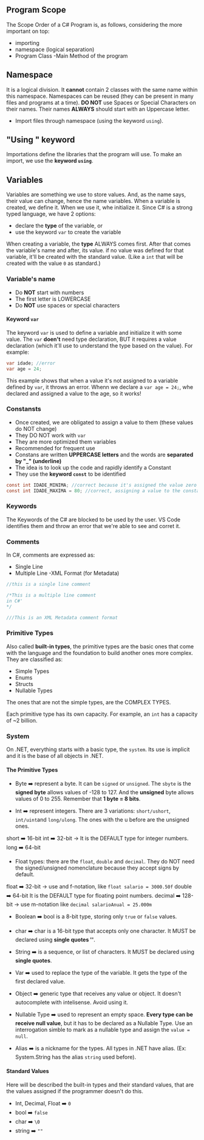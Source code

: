 ## Program Scope

The Scope Order of a C# Program is, as follows, considering the more important on top:
- importing
- namespace (logical separation)
- Program Class
-Main Method of the program

## Namespace

It is a logical division. It **cannot** contain 2 classes with the same name within this namespace.
Namespaces can be reused (they can be present in many files and programs at a time).
**DO NOT** use Spaces or Special Characters on their names.
Their names **ALWAYS** should start with an Uppercase letter.
- Import files  through namespace (using the keyword `using`).

## "Using " keyword

Importations define the libraries that the program will use. To make an import, we use the **keyword `using`**.


## Variables

Variables are something we use to store values. And, as the name says, their value can change, hence the name variables.
When a variable is created, we define it. When we use it, whe initialize it.
Since C# is a strong typed language, we have 2 options:
- declare the **type** of the variable, or
- use the keyword `var` to create the variable

When creating a variable, the **type** ALWAYS comes first. After that comes the variable's name and after, its value.
if no value was defined for that variable, it'll be created with the standard value. (Like a `int` that will be created with the value `0` as standard.)

### Variable's name

- Do **NOT** start with numbers
- The first letter is LOWERCASE
- Do **NOT** use spaces or special characters

#### Keyword `var`

The keyword `var` is used to define a variable and initialize it with some value. The `var` **doen't** need type declaration, BUT it requires a value declaration (which it'll use to understand the type based on the value).
For example:

```C#
var idade; //error
var age = 24;
```
This example shows that when a value it's not assigned to a variable defined by `var`, it throws an error. Whenn we declare a `var age = 24;`, whe declared and assigned a value to the age, so it works!

### Constansts
- Once created, we are obligated to assign a value to them (these values do NOT change)
- They DO NOT work with `var` 
- They are more optimized them variables
- Recommended for frequent use
- Constans are written **UPPERCASE letters** and the words are **separated by "_" (underline)**
- The idea is to look up the code and rapidly identify a Constant
- They use the **keyword `const`** to be identified

```C#
const int IDADE_MINIMA; //correct because it's assigned the value zero
const int IDADE_MAXIMA = 80; //correct, assigning a value to the constant
```

### Keywords

The Keywords of the C# are blocked to be used by the user. VS Code identifies them and throw an error that we're able to see and corret it.

### Comments

In C#, comments are expressed as: 
- Single Line 
- Multiple Line 
-XML Format (for Metadata)

```C#
//this is a single line comment

/*This is a multiple line comment
in C#'
*/

///This is an XML Metadata comment format
```

### Primitive Types

Also called **built-in types**, the primitive types are the basic ones that come with the language and the foundation to build another ones more complex.
They are classified as:
- Simple Types
- Enums
- Structs
- Nullable Types

The ones that are not the simple types, are the COMPLEX TYPES.

Each primitive type has its own capacity. For example, an `int` has a capacity of ~2 billion.

### System

On .NET, everything starts with a basic type, the `system`. Its use is implicit and it is the base of all objects in .NET.

#### The Primitive Types

- Byte :arrow_right: represent a byte. It can be `signed` or `unsigned`. The `sbyte` is the **signed byte** allows values of -128 to 127. And the **unsigned** byte allows values of 0 to 255. Remember that **1 byte = 8 bits**.


- Int :arrow_right: represent integers. There are 3 variations: `short/ushort`, `int/uint`and `long/ulong`. The ones with the u before are the unsigned ones.

short :arrow_right: 16-bit
int :arrow_right: 32-bit -> It is the DEFAULT type for integer numbers.
long :arrow_right: 64-bit

- Float types: there are the `float`, `double` and `decimal`. They do NOT need the signed/unsigned nomenclature because they accept signs by default.

float :arrow_right: 32-bit -> use and f-notation, like `float salario = 3000.50f`
double :arrow_right: 64-bit It is the DEFAULT type for floating point numbers.
decimal :arrow_right: 128-bit -> use m-notation like `decimal salarioAnual = 25.000m`

- Boolean :arrow_right: bool is a 8-bit type, storing only `true` or `false` values. 

- char :arrow_right: char is a 16-bit type that accepts only one character. It MUST be declared using **single quotes ''**.

- String :arrow_right: is a sequence, or list of characters. It MUST be declared using **single quotes**.

- Var :arrow_right: used to replace the type of the variable. It gets the type of the first declared value.

- Object :arrow_right: generic type that receives any value or object. It doesn't autocomplete with intelisense. Avoid using it.

- Nullable Type :arrow_right: used to represent an empty space. **Every type can be receive null value**, but it has to be declared as a Nullable Type. Use an interrogation simble to mark as a nullable type and assign the `value = null`.

- Alias :arrow_right: is a nickname for the types. All types in .NET have alias. (Ex: System.String has the alias `string` used before).

#### Standard Values

Here will be described the built-in types and their standard values, that are the values assigned if the programmer doesn't do this.
- Int, Decimal, Float :arrow_right: `0`
- bool :arrow_right: `false`
- char :arrow_right: `\0`
- string :arrow_right: `""`
